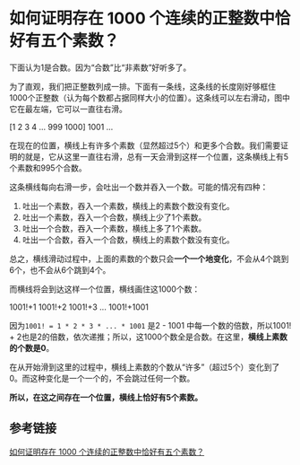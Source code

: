 # 如何证明存在 1000 个连续的正整数中恰好有五个素数？

下面认为1是合数。因为“合数”比“非素数”好听多了。

为了直观，我们把正整数列成一排。下面有一条线，这条线的长度刚好够框住1000个正整数（认为每个数都占据同样大小的位置）。这条线可以左右滑动，图中它在最左端，它可以一直往右滑。

[1 2 3 4 ... 999 1000] 1001 ...

在现在的位置，横线上有许多个素数（显然超过5个）和更多个合数。我们需要证明的就是，它从这里一直往右滑，总有一天会滑到这样一个位置，这条横线上有5个素数和995个合数。

这条横线每向右滑一步，会吐出一个数并吞入一个数。可能的情况有四种：

1. 吐出一个素数，吞入一个素数，横线上的素数个数没有变化。
2. 吐出一个素数，吞入一个合数，横线上少了1个素数。
3. 吐出一个合数，吞入一个素数，横线上多了1个素数。
4. 吐出一个合数，吞入一个合数，横线上的素数个数没有变化。

总之，横线滑动过程中，上面的素数的个数只会**一个一个地变化**，不会从4个跳到6个，也不会从6个跳到4个。

而横线将会到达这样一个位置，横线画住这1000个数：

1001!+1 1001!+2 1001!+3 ... 1001!+1001

因为`1001! = 1 * 2 * 3 * ... * 1001` 是2 - 1001 中每一个数的倍数，所以1001! + 2也是2的倍数，依次递推；所以，这1000个数全是合数。在这里，**横线上素数的个数是0**。

在从开始滑到这里的过程中，横线上素数的个数从“许多”（超过5个）变化到了0。而这种变化是一个一个的，不会跳过任何一个数。

**所以，在这之间存在一个位置，横线上恰好有5个素数。**

## 参考链接

[如何证明存在 1000 个连续的正整数中恰好有五个素数？](https://www.zhihu.com/question/369220695/answer/995293725)

